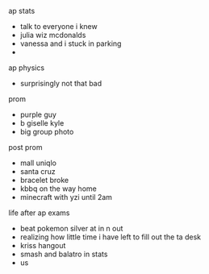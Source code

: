 
ap stats
- talk to everyone i knew
- julia wiz mcdonalds
- vanessa and i stuck in parking
-
ap physics
- surprisingly not that bad

prom
- purple guy
- b giselle kyle
- big group photo

post prom
- mall uniqlo
- santa cruz
- bracelet broke
- kbbq on the way home
- minecraft with yzi until 2am

life after ap exams
- beat pokemon silver at in n out
- realizing how little time i have left to fill out the ta desk
- kriss hangout
- smash and balatro in stats
- us
